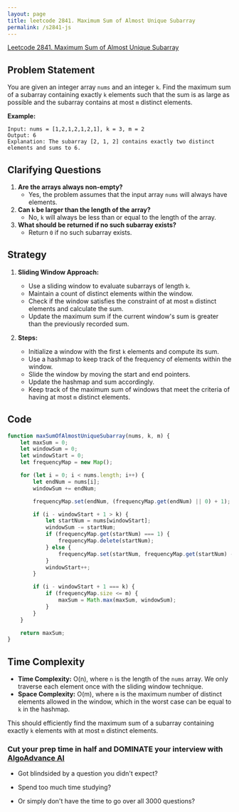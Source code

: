 ```yaml
---
layout: page
title: leetcode 2841. Maximum Sum of Almost Unique Subarray
permalink: /s2841-js
---
```

[Leetcode 2841. Maximum Sum of Almost Unique Subarray](https://algoadvance.github.io/algoadvance/l2841)
## Problem Statement
You are given an integer array `nums` and an integer `k`. Find the maximum sum of a subarray containing exactly `k` elements such that the sum is as large as possible and the subarray contains at most `m` distinct elements.

**Example:**
```plaintext
Input: nums = [1,2,1,2,1,2,1], k = 3, m = 2
Output: 6
Explanation: The subarray [2, 1, 2] contains exactly two distinct elements and sums to 6.
```

## Clarifying Questions
1. **Are the arrays always non-empty?**
   - Yes, the problem assumes that the input array `nums` will always have elements.
2. **Can `k` be larger than the length of the array?**
   - No, `k` will always be less than or equal to the length of the array.
3. **What should be returned if no such subarray exists?**
   - Return `0` if no such subarray exists.

## Strategy
1. **Sliding Window Approach:**
   - Use a sliding window to evaluate subarrays of length `k`.
   - Maintain a count of distinct elements within the window.
   - Check if the window satisfies the constraint of at most `m` distinct elements and calculate the sum.
   - Update the maximum sum if the current window's sum is greater than the previously recorded sum.
   
2. **Steps:**
   - Initialize a window with the first `k` elements and compute its sum.
   - Use a hashmap to keep track of the frequency of elements within the window.
   - Slide the window by moving the start and end pointers.
   - Update the hashmap and sum accordingly.
   - Keep track of the maximum sum of windows that meet the criteria of having at most `m` distinct elements.

## Code
```javascript
function maxSumOfAlmostUniqueSubarray(nums, k, m) {
    let maxSum = 0;
    let windowSum = 0;
    let windowStart = 0;
    let frequencyMap = new Map();

    for (let i = 0; i < nums.length; i++) {
        let endNum = nums[i];
        windowSum += endNum;

        frequencyMap.set(endNum, (frequencyMap.get(endNum) || 0) + 1);

        if (i - windowStart + 1 > k) {
            let startNum = nums[windowStart];
            windowSum -= startNum;
            if (frequencyMap.get(startNum) === 1) {
                frequencyMap.delete(startNum);
            } else {
                frequencyMap.set(startNum, frequencyMap.get(startNum) - 1);
            }
            windowStart++;
        }

        if (i - windowStart + 1 === k) {
            if (frequencyMap.size <= m) {
                maxSum = Math.max(maxSum, windowSum);
            }
        }
    }

    return maxSum;
}
```

## Time Complexity
- **Time Complexity:** O(n), where `n` is the length of the `nums` array. We only traverse each element once with the sliding window technique.
- **Space Complexity:** O(m), where `m` is the maximum number of distinct elements allowed in the window, which in the worst case can be equal to `k` in the hashmap.

This should efficiently find the maximum sum of a subarray containing exactly `k` elements with at most `m` distinct elements.


### Cut your prep time in half and DOMINATE your interview with [AlgoAdvance AI](https://algoAdvance.com)

- Got blindsided by a question you didn't expect?

- Spend too much time studying?

- Or simply don't have the time to go over all 3000 questions?

